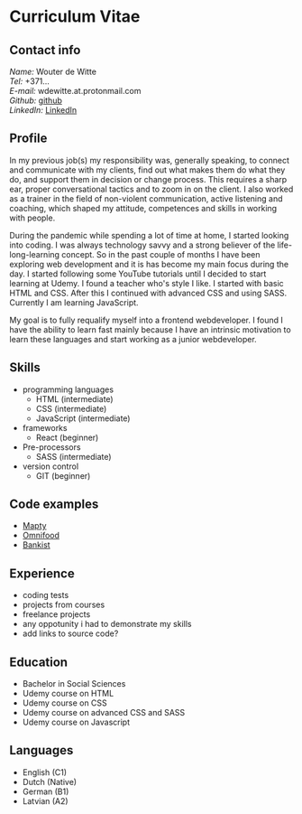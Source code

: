 # Curriculum Vitae

## Contact info
*Name:*     Wouter de Witte  
*Tel:*      +371...  
*E-mail:*   wdewitte.at.protonmail.com  
*Github:*   [github](https://github.com/wdewitte-1)  
*LinkedIn:* [LinkedIn](https://www.linkedin.com/in/wouter-de-witte-07367152/)

## Profile
In my previous job(s) my responsibility was, generally speaking, to connect and communicate with my clients, find out what makes them do what they do, and support them in decision or change process. This requires a sharp ear, proper conversational tactics and to zoom in on the client. I also worked as a trainer in the field of non-violent communication, active listening and coaching, which shaped my attitude, competences and skills in working with people.  

During the pandemic while spending a lot of time at home, I started looking into coding. I was always technology savvy and a strong believer of the life-
long-learning concept. So in the past couple of months I have been exploring web development and it is has become my main focus during the day. I started
following some YouTube tutorials until I decided to start learning at Udemy. I found a teacher who's style I like. I started with basic HTML and CSS. After this I continued with advanced CSS and using SASS. Currently I am learning JavaScript. 

My goal is to fully requalify myself into a frontend webdeveloper. I found I have the ability to learn fast mainly because I have an intrinsic motivation to learn these languages and start working as a junior webdeveloper.

## Skills
- programming languages
  - HTML (intermediate)
  - CSS (intermediate)
  - JavaScript (intermediate)
- frameworks
  - React (beginner)
- Pre-processors
  - SASS (intermediate)
- version control
  - GIT (beginner)

## Code examples
- [Mapty](https://wdewitte-1.github.io/Mapty/)
- [Omnifood](https://wdewitte-1.github.io/omnifood-wdw/)
- [Bankist](https://wdewitte-1.github.io/Bankist/)


## Experience
- coding tests
- projects from courses
- freelance projects
- any oppotunity i had to demonstrate my skills
- add links to source code?

## Education
- Bachelor in Social Sciences
- Udemy course on HTML
- Udemy course on CSS
- Udemy course on advanced CSS and SASS
- Udemy course on Javascript

## Languages
- English (C1)
- Dutch (Native)
- German (B1)
- Latvian (A2)

